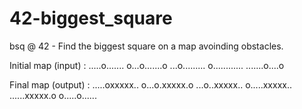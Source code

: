 # 42-biggest_square
bsq @ 42 - Find the biggest square on a map avoinding obstacles.

Initial map (input) :
.....o.......
o...o.......o
...o.........
o............
.......o....o

Final map (output) :
.....oxxxxx..
o...o.xxxxx.o
...o..xxxxx..
o.....xxxxx..
......xxxxx.o
o.....o......
